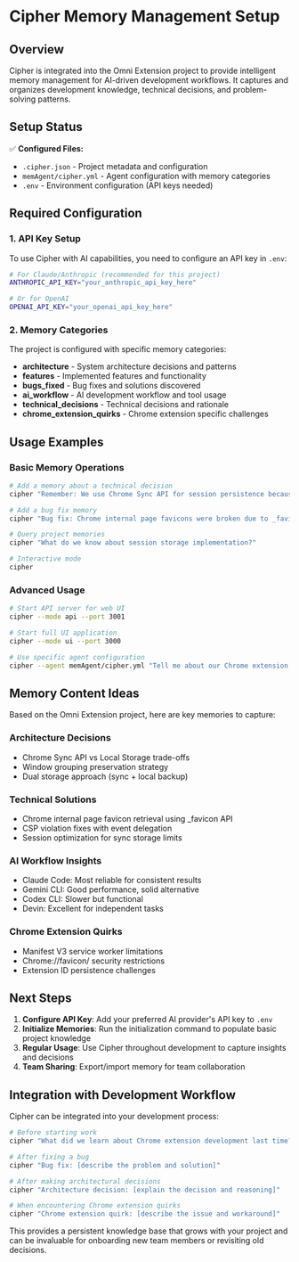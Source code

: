# Cipher Memory Management Setup

## Overview
Cipher is integrated into the Omni Extension project to provide intelligent memory management for AI-driven development workflows. It captures and organizes development knowledge, technical decisions, and problem-solving patterns.

## Setup Status
✅ **Configured Files:**
- `.cipher.json` - Project metadata and configuration
- `memAgent/cipher.yml` - Agent configuration with memory categories
- `.env` - Environment configuration (API keys needed)

## Required Configuration

### 1. API Key Setup
To use Cipher with AI capabilities, you need to configure an API key in `.env`:

```bash
# For Claude/Anthropic (recommended for this project)
ANTHROPIC_API_KEY="your_anthropic_api_key_here"

# Or for OpenAI
OPENAI_API_KEY="your_openai_api_key_here"
```

### 2. Memory Categories
The project is configured with specific memory categories:

- **architecture** - System architecture decisions and patterns
- **features** - Implemented features and functionality  
- **bugs_fixed** - Bug fixes and solutions discovered
- **ai_workflow** - AI development workflow and tool usage
- **technical_decisions** - Technical decisions and rationale
- **chrome_extension_quirks** - Chrome extension specific challenges

## Usage Examples

### Basic Memory Operations
```bash
# Add a memory about a technical decision
cipher "Remember: We use Chrome Sync API for session persistence because it survives extension reinstalls and syncs across devices"

# Add a bug fix memory
cipher "Bug fix: Chrome internal page favicons were broken due to _favicon API requiring proper URL encoding and permissions in manifest.json"

# Query project memories
cipher "What do we know about session storage implementation?"

# Interactive mode
cipher
```

### Advanced Usage
```bash
# Start API server for web UI
cipher --mode api --port 3001

# Start full UI application  
cipher --mode ui --port 3000

# Use specific agent configuration
cipher --agent memAgent/cipher.yml "Tell me about our Chrome extension architecture"
```

## Memory Content Ideas

Based on the Omni Extension project, here are key memories to capture:

### Architecture Decisions
- Chrome Sync API vs Local Storage trade-offs
- Window grouping preservation strategy
- Dual storage approach (sync + local backup)

### Technical Solutions
- Chrome internal page favicon retrieval using _favicon API
- CSP violation fixes with event delegation
- Session optimization for sync storage limits

### AI Workflow Insights  
- Claude Code: Most reliable for consistent results
- Gemini CLI: Good performance, solid alternative
- Codex CLI: Slower but functional
- Devin: Excellent for independent tasks

### Chrome Extension Quirks
- Manifest V3 service worker limitations
- Chrome://favicon/ security restrictions
- Extension ID persistence challenges

## Next Steps

1. **Configure API Key**: Add your preferred AI provider's API key to `.env`
2. **Initialize Memories**: Run the initialization command to populate basic project knowledge
3. **Regular Usage**: Use Cipher throughout development to capture insights and decisions
4. **Team Sharing**: Export/import memory for team collaboration

## Integration with Development Workflow

Cipher can be integrated into your development process:

```bash
# Before starting work
cipher "What did we learn about Chrome extension development last time?"

# After fixing a bug
cipher "Bug fix: [describe the problem and solution]"

# After making architectural decisions
cipher "Architecture decision: [explain the decision and reasoning]"

# When encountering Chrome extension quirks
cipher "Chrome extension quirk: [describe the issue and workaround]"
```

This provides a persistent knowledge base that grows with your project and can be invaluable for onboarding new team members or revisiting old decisions.